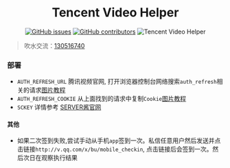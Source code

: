 <div align="center"> 
<h1 >
Tencent Video Helper
</h1>

[![GitHub issues](https://img.shields.io/github/issues/PomeloWang/my-actions?style=flat-square)](https://github.com/PomeloWang/my-actions/issues)
[![GitHub contributors](https://img.shields.io/github/contributors/PomeloWang/my-actions?style=flat-square)](https://github.com/PomeloWang/my-actions/graphs/contributors)
![Tencent Video Helper](https://img.shields.io/github/workflow/status/PomeloWang/my-actions/Tencent%20Video%20Helper?label=status&style=flat-square)
</div>

> 吹水交流：[130516740](https://qm.qq.com/cgi-bin/qm/qr?k=_M9lYFxkYD7yQQR2btyG3pkZWFys_I-l&authKey=evGDzE2eFVBm46jsHpgcWrokveg70Z9GKl3H45o0oJuia620UGeO27lDPG9gKb/2&noverify=0)
### 部署
- `AUTH_REFRESH_URL`    腾讯视频官网, 打开浏览器控制台网络搜索`auth_refresh`相关的请求[图片教程](https://cdn.jsdelivr.net/gh/BlueskyClouds/Script/img/2020/11/1/img/v_1.jpg)
- `AUTH_REFRESH_COOKIE` 从上面找到的请求中复制`Cookie`[图片教程](https://cdn.jsdelivr.net/gh/BlueskyClouds/Script/img/2020/11/1/img/v_2.jpg)
- `SCKEY` 详情参考 [SERVER酱官网](http://sc.ftqq.com/3.version)


#### 其他
- 如果二次签到失败,尝试手动从手机`app`签到一次。私信任意用户然后发送并点击链接`http://v.qq.com/x/bu/mobile_checkin`, 点击链接后会签到一次。然后次日在观察执行结果
 
